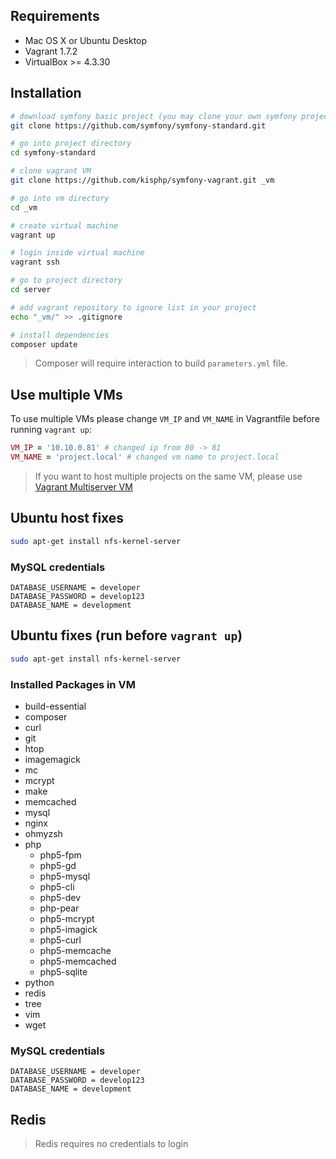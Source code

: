 ## Requirements

- Mac OS X or Ubuntu Desktop
- Vagrant 1.7.2
- VirtualBox >= 4.3.30

## Installation

```bash
# download symfony basic project (you may clone your own symfony project)
git clone https://github.com/symfony/symfony-standard.git

# go into project directory
cd symfony-standard

# clone vagrant VM
git clone https://github.com/kisphp/symfony-vagrant.git _vm

# go into vm directory
cd _vm

# create virtual machine
vagrant up

# login inside virtual machine
vagrant ssh

# go to project directory
cd server

# add vagrant repository to ignore list in your project
echo "_vm/" >> .gitignore 

# install dependencies
composer update

```

> Composer will require interaction to build `parameters.yml` file.

## Use multiple VMs

To use multiple VMs please change `VM_IP` and `VM_NAME` in Vagrantfile before running `vagrant up`:

```ruby
VM_IP = '10.10.0.81' # changed ip from 80 -> 81
VM_NAME = 'project.local' # changed vm name to project.local
```

> If you want to host multiple projects on the same VM, please use [Vagrant Multiserver VM](https://github.com/kisphp/vagrant-multiserver)

## Ubuntu host fixes 
```bash
sudo apt-get install nfs-kernel-server
```

### MySQL credentials

```
DATABASE_USERNAME = developer
DATABASE_PASSWORD = develop123
DATABASE_NAME = development
```

## Ubuntu fixes (run before `vagrant up`)
```bash
sudo apt-get install nfs-kernel-server
```


### Installed Packages in VM

- build-essential
- composer
- curl
- git
- htop
- imagemagick
- mc
- mcrypt
- make
- memcached
- mysql
- nginx
- ohmyzsh
- php
    - php5-fpm
    - php5-gd
    - php5-mysql
    - php5-cli
    - php5-dev
    - php-pear
    - php5-mcrypt
    - php5-imagick
    - php5-curl
    - php5-memcache
    - php5-memcached
    - php5-sqlite
- python
- redis
- tree
- vim
- wget

### MySQL credentials

```
DATABASE_USERNAME = developer
DATABASE_PASSWORD = develop123
DATABASE_NAME = development
```

## Redis

> Redis requires no credentials to login
